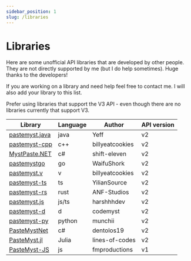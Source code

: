 ```yaml
---
sidebar_position: 1
slug: /libraries
---
```


# Libraries

Here are some unofficial API libraries that are developed by other people. They are not directly supported by me (but I do help sometimes). Huge thanks to the developers!

If you are working on a library and need help feel free to contact me. I will also add your library to this list.

Prefer using libraries that support the V3 API - even though there are no libraries currently that support V3.

| Library                                                                | Language   | Author          | API version |
|------------------------------------------------------------------------|------------|-----------------|-------------|
| [pastemyst.java](https://github.com/YeffyCodeGit/pastemyst.java)       | java       | Yeff            | v2          |
| [pastemyst-cpp](https://github.com/billyeatcookies/pastemyst-cpp)      | c++        | billyeatcookies | v2          |
| [MystPaste.NET](https://github.com/shift-eleven/MystPaste.NET)         | c#         | shift-eleven    | v2          |
| [pastemystgo](https://github.com/WaifuShork/pastemystgo)               | go         | WaifuShork      | v2          |
| [pastemyst.v](https://github.com/billyateallcookies/pastemyst.v)       | v          | billyeatcookies | v2          |
| [pastemyst-ts](https://github.com/YilianSource/pastemyst-ts)           | ts         | YilianSource    | v2          |
| [pastemyst-rs](https://github.com/ANF/pastemyst-rs)                    | rust       | ANF-Studios     | v2          |
| [pastemyst.js](https://github.com/harshhhdev/pastemyst.js)             | js/ts      | harshhhdev      | v2          |
| [pastemyst-d](https://github.com/CodeMyst/pastemyst-d)                 | d          | codemyst        | v2          |
| [pastemyst-py](https://github.com/Dmunch04/pastemyst-py)               | python     | munchii         | v2          |
| [PasteMystNet](https://github.com/dentolos19/PasteMystNet)             | c#         | dentolos19      | v2          |
| [PasteMyst.jl](https://github.com/lines-of-codes/PasteMyst.jl)         | Julia      | lines-of-codes  | v2          |
| [PasteMyst-JS](https://github.com/FleshMobProductions/PasteMyst-JS)    | js         | fmproductions   | v1          |
